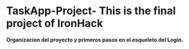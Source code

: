 # TaskApp-Project- This is the final project of IronHack

**Organizacion del proyecto y primeros pasos en el esqueleto del Login.**
